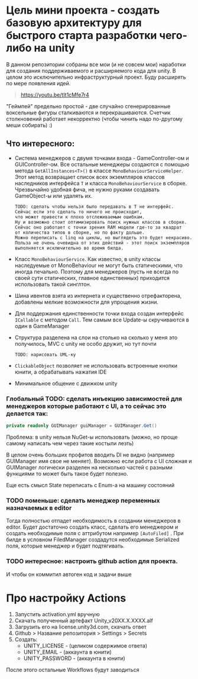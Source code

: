 # Цель мини проекта - создать базовую архитектуру для быстрого старта разработки чего-либо на unity
В данном репозитории собраны все мои (и не совсем мои) наработки для создания поддерживаемого и расширяемого кода для unity. В целом это исключительно инфраструктурный проект. Буду расширять по мере появления идей.
>https://youtu.be/tIt1cMfe7r4

"Геймпей" предельно простой - две случайно сгенерированные воксельные фигуры сталкиваются и перекрашиваются. Счетчик столкновений работает некорректно (чтобы чинить надо по-другому меши собирать) :)

## Что интересного:
- Система менеджеров с двумя точками входа - GameController-ом и GUIController-ом. Все остальные менеджеры создаются с помощью метода ```GetAllInstances<T>()``` в классе ```MonoBehaviourServiceHelper```. Этот метод возвращает список всех экземпляров классов наследников интерфейса ```T``` и класса ```MonoBehaviourService``` в сборке. Чрезвычайно удобная фича, не нужно руками создавать GameObject-ы или удалять их.

      TODO: сделать чтобы нельзя было передавать в T не интерфейс. 
      Сейчас если это сделать то ничего не происходит,
      что может привести к плохо отслеживаемым ошибкам.
      Ну и возможно стоит оптимизировать поиск нужных классов в сборке.
      Сейчас оно работает с точки зрения RAM модели где-то за квадрат
      от количества типов в сборке, но по факту дольше.
      Можно переписать с linq на циклы, но выглядеть это будет некрасиво.
      Польза не очень очевидна от этих действий - этот поиск экземпляров
      выполняется исключительно во время билда.
    
- Класс ```MonoBehaviourService```. Как известно, в unity классы наследуемые от MonoBehaviour не могут быть статическими, что иногда печально. Поэтому для менеджеров (пусть не всегда по своей сути статических, главное единственных) приходится использовать такой синглтон. 
- Шина ивентов взята из интернета и существенно отрефакторена, добавлены мелкие возможности для упрощения жизни.
- Для поддержания единственности точки входа создан интерфейс ```ICallable``` с методом ```Call```. Тем самым все Update-ы скручиваются в один в GameManager
- Структура разделена на слои на столько на сколько у меня это получилось, MVC с unity не особо дружит, но тут почти

      TODO: нарисовать UML-ку
     
- ```ClickableObject``` позволяет не использовать встроенные кнопки юнити, а обрабатывать нажатия IDE
- Минимальное общение с движком unity


### Глобальный TODO: сделать инъекцию зависимостей для менеджеров которые работают с UI, а то сейчас это делается так: 
```csharp
private readonly GUIManager guiManager = GUIManager.Get()
```
Проблема: в unity нельзя NuGet-ы использовать (можно, но проще самому написать чем через такие костыли лезть)

В целом очень больших профитов вводить DI не видно (например GUIManager имя свое не меняет). Возможно если работа с UI сложная и GUIManager логически разделен на несколько частей с разными функциями то может быть такое будет полезно.

Еще есть смысл State переписать с Enum-а на машину состояний

### TODO поменьше: сделать менеджер переменных назначаемых в editor
Тогда полностью отпадет необходимость в создании менеджеров в editor. Будет достаточно создать класс, сделать его менеджером и создать необходимые поля с аттрибутом например ```[AutoFiled]``` . При билде в условном FiledManager создадутся необходимые Serialized поля, которые менеджер и будет подтягивать.

### TODO интересное: настроить github action для проекта. 
И чтобы он коммитил автоген код и задачи выше


# Про настройку Actions
1. Запустить activation.yml вручную
2. Скачать полученный артефакт Unity_v20XX.X.XXXX.alf
3. Загрузить его на license.unity3d.com, скачать ответ
4. Github > Название репозитория > Settings > Secrets
5. Создать:
      * UNITY_LICENSE - (целиком содержимое ответа)
      * UNITY_EMAIL - (аккаунта в юнити)
      * UNITY_PASSWORD - (аккаунта в юнити)

После этого остальные Workflows будут заводиться
